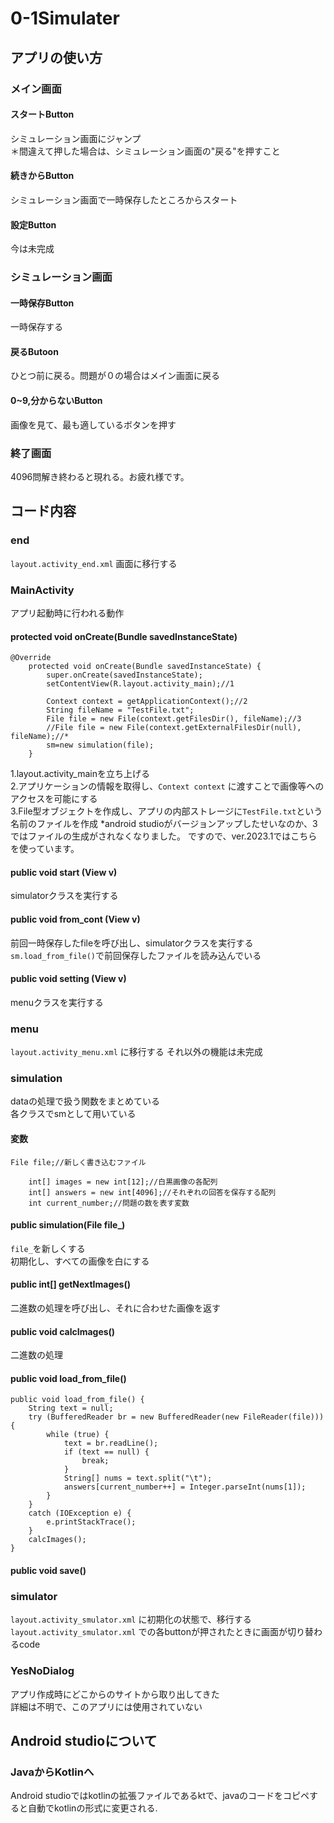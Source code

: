 # 0-1Simulater
## アプリの使い方
### メイン画面
#### スタートButton
シミュレーション画面にジャンプ  
＊間違えて押した場合は、シミュレーション画面の"戻る"を押すこと
#### 続きからButton
シミュレーション画面で一時保存したところからスタート
#### 設定Button
今は未完成
### シミュレーション画面
#### 一時保存Button
一時保存する
#### 戻るButoon
ひとつ前に戻る。問題が０の場合はメイン画面に戻る
#### 0~9,分からないButton
画像を見て、最も適しているボタンを押す
### 終了画面
4096問解き終わると現れる。お疲れ様です。
## コード内容
### end
```layout.activity_end.xml``` 画面に移行する
### MainActivity
アプリ起動時に行われる動作
#### protected void onCreate(Bundle savedInstanceState)
```
@Override
    protected void onCreate(Bundle savedInstanceState) {
        super.onCreate(savedInstanceState);
        setContentView(R.layout.activity_main);//1

        Context context = getApplicationContext();//2
        String fileName = "TestFile.txt";
        File file = new File(context.getFilesDir(), fileName);//3
        //File file = new File(context.getExternalFilesDir(null), fileName);//*
        sm=new simulation(file);
    }
```
1.layout.activity_mainを立ち上げる    
2.アプリケーションの情報を取得し、```Context context``` に渡すことで画像等へのアクセスを可能にする    
3.File型オブジェクトを作成し、アプリの内部ストレージに```TestFile.txt```という名前のファイルを作成
*android studioがバージョンアップしたせいなのか、3ではファイルの生成がされなくなりました。
ですので、ver.2023.1ではこちらを使っています。

#### public void start (View v)
simulatorクラスを実行する

#### public void from_cont (View v)
前回一時保存したfileを呼び出し、simulatorクラスを実行する
```sm.load_from_file()```で前回保存したファイルを読み込んでいる

#### public void setting (View v)
menuクラスを実行する

### menu
```layout.activity_menu.xml``` に移行する
それ以外の機能は未完成

### simulation
dataの処理で扱う関数をまとめている    
各クラスでsmとして用いている
#### 変数
```
File file;//新しく書き込むファイル

    int[] images = new int[12];//白黒画像の各配列
    int[] answers = new int[4096];//それぞれの回答を保存する配列
    int current_number;//問題の数を表す変数
```
#### public simulation(File file_)
```file_```を新しくする    
初期化し、すべての画像を白にする

#### public int[] getNextImages()
二進数の処理を呼び出し、それに合わせた画像を返す

#### public void calcImages()
二進数の処理

#### public void load_from_file()
```
public void load_from_file() {
    String text = null;
    try (BufferedReader br = new BufferedReader(new FileReader(file))) {
        while (true) {
            text = br.readLine();
            if (text == null) {
                break;
            }
            String[] nums = text.split("\t");
            answers[current_number++] = Integer.parseInt(nums[1]);
        }
    }
    catch (IOException e) {
        e.printStackTrace();
    }
    calcImages();
}
```
#### public void save()
### simulator
```layout.activity_smulator.xml``` に初期化の状態で、移行する    
```layout.activity_smulator.xml``` での各buttonが押されたときに画面が切り替わるcode
### YesNoDialog
アプリ作成時にどこからのサイトから取り出してきた    
詳細は不明で、このアプリには使用されていない
## Android studioについて
### JavaからKotlinへ
Android studioではkotlinの拡張ファイルであるktで、javaのコードをコピペすると自動でkotlinの形式に変更される.
